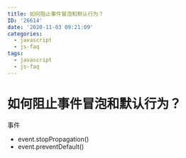 ```yaml
---
title: 如何阻止事件冒泡和默认行为？
ID: '26614'
date: '2020-11-03 09:21:09'
categories:
  - javascript
  - js-faq
tags:
  - javascript
  - js-faq
---
```


# 如何阻止事件冒泡和默认行为？

事件

- event.stopPropagation()
- event.preventDefault()
 
 
 
 
 
 
 
 
 
 
 
 
 
 
 
 
 
 
 
 
